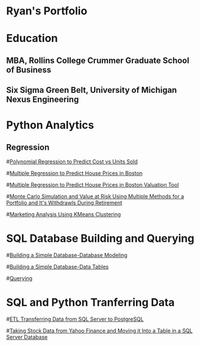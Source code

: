 # Ryan's Portfolio

# Education
## MBA, Rollins College Crummer Graduate School of Business
## Six Sigma Green Belt, University of Michigan Nexus Engineering

# Python Analytics
## Regression

#[Polynomial Regression to Predict Cost vs Units Sold](https://github.com/RyanRuddy/polynomial_regression/blob/main/Polynomial%20Regression-Predict%20Cost%20per%20Unit%20sold.ipynb)

#[Multiple Regression to Predict House Prices in Boston](https://github.com/RyanRuddy/Boston-House-Price-Regression/blob/main/Multivariable%20Regression%20Predicting%20House%20Prices%20in%20Boston.ipynb)

#[Multiple Regression to Predict House Prices in Boston Valuation Tool](https://github.com/RyanRuddy/Boston-House-Price-Regression/blob/main/Valuation%20Tool%20Predicting%20House%20Prices%20in%20Boston.ipynb)

#[Monte Carlo Simulation and Value at Risk Using Multiple Methods for a Portfolio and It's Withdrawls During Retirement](https://github.com/RyanRuddy/Monte-Carlo-Simulation/blob/main/Monte%20Carlo%20Simulation%20and%20Value%20at%20Risk-Portfolio%20Analysis%20Multi-Method.ipynb)

#[Marketing Analysis Using KMeans Clustering](https://github.com/RyanRuddy/Marketing-Analysis-with-KMeans/blob/main/Marketing%20Analysis-KMeans%20Clustering.ipynb)

# SQL Database Building and Querying

#[Building a Simple Database-Database Modeling](https://github.com/RyanRuddy/SQL/blob/main/Country%20Database%20dbml)

#[Building a Simple Database-Data Tables](https://github.com/RyanRuddy/SQL/blob/main/Database%20Build.sql)

#[Querying ](https://github.com/RyanRuddy/SQL/blob/main/Unicorns%2C%20Values%2C%20and%20Crime%20by%20Country.sql)

# SQL and Python Tranferring Data

#[ETL Transferring Data from SQL Server to PostgreSQL](https://github.com/RyanRuddy/SQL/blob/main/Transfer%20Data%20from%20SQL%20Server%20to%20PostGreSQL.py)

#[Taking Stock Data from Yahoo Finance and Moving it Into a Table in a SQL Server Database](https://github.com/RyanRuddy/SQL/blob/main/Data%20Load%20-%20Stock%20Data-To%20SQL%20Server.ipynb)






